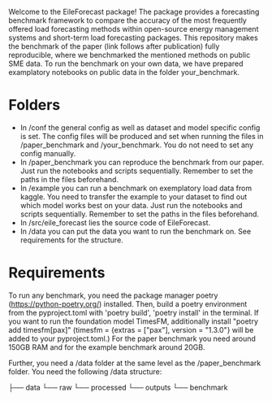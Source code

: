 Welcome to the EileForecast package! The package provides a forecasting benchmark framework to compare the accuracy of the most frequently offered load forecasting methods within open-source energy management systems and short-term load forecasting packages. 
This repository makes the benchmark of the paper (link follows after publication) fully reproducible, where we benchmarked the mentioned methods on public SME data. To run the benchmark on your own data, we have prepared examplatory notebooks on public data in the folder your_benchmark.

# Folders
* In /conf the general config as well as dataset and model specific config is set. The config files will be produced and set when running the files in /paper_benchmark and /your_benchmark. You do not need to set any config manually. 
* In /paper_benchmark you can reproduce the benchmark from our paper. Just run the notebooks and scripts sequentially. Remember to set the paths in the files beforehand.
* In /example you can run a benchmark on exemplatory load data from kaggle. You need to transfer the example to your dataset to find out which model works best on your data. Just run the notebooks and scripts sequentially. Remember to set the paths in the files beforehand.
* In /src/eile_forecast lies the source code of EileForecast. 
* In /data you can put the data you want to run the benchmark on. See requirements for the structure.

# Requirements
To run any benchmark, you need the package manager poetry (https://python-poetry.org/) installed. 
Then, build a poetry environment from the pyproject.toml with 'poetry build', 'poetry install' in the terminal.
If you want to run the foundation model TimesFM, additionally install "poetry add timesfm[pax]" (timesfm = {extras = ["pax"], version = "1.3.0"} will be added to your pyproject.toml.)
For the paper benchmark you need around 150GB RAM and for the example benchmark around 20GB.

Further, you need a /data folder at the same level as the /paper_benchmark folder. You need the following /data structure:

├── data
    └── raw
    └── processed
    └── outputs
        └── benchmark






